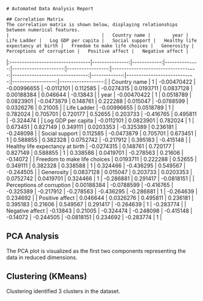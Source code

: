 
    # Automated Data Analysis Report

    ## Correlation Matrix
    The correlation matrix is shown below, displaying relationships between numerical features.
    |                                  |   Country name |        year |   Life Ladder |   Log GDP per capita |   Social support |   Healthy life expectancy at birth |   Freedom to make life choices |   Generosity |   Perceptions of corruption |   Positive affect |   Negative affect |
|:---------------------------------|---------------:|------------:|--------------:|---------------------:|-----------------:|-----------------------------------:|-------------------------------:|-------------:|----------------------------:|------------------:|------------------:|
| Country name                     |     1          | -0.00470422 |   -0.00996655 |           -0.0112101 |        0.112585  |                         -0.0274315 |                      0.0193711 |    0.0837128 |                  0.00188384 |         0.046644  |        -0.13843   |
| year                             |    -0.00470422 |  1          |    0.0518789  |            0.0823901 |       -0.0473879 |                          0.148761  |                      0.222288  |    0.015047  |                 -0.0788599  |         0.0326276 |         0.21005   |
| Life Ladder                      |    -0.00996655 |  0.0518789  |    1          |            0.782024  |        0.705701  |                          0.720177  |                      0.52655   |    0.203733  |                 -0.416765   |         0.495811  |        -0.324474  |
| Log GDP per capita               |    -0.0112101  |  0.0823901  |    0.782024   |            1         |        0.673451  |                          0.827149  |                      0.349111  |    0.0203353 |                 -0.325389   |         0.236181  |        -0.248098  |
| Social support                   |     0.112585   | -0.0473879  |    0.705701   |            0.673451  |        1         |                          0.588855  |                      0.382328  |    0.0752742 |                 -0.217912   |         0.395183  |        -0.415148  |
| Healthy life expectancy at birth |    -0.0274315  |  0.148761   |    0.720177   |            0.827149  |        0.588855  |                          1         |                      0.338588  |    0.0419701 |                 -0.278563   |         0.21606   |        -0.14072   |
| Freedom to make life choices     |     0.0193711  |  0.222288   |    0.52655    |            0.349111  |        0.382328  |                          0.338588  |                      1         |    0.324466  |                 -0.436295   |         0.549567  |        -0.244505  |
| Generosity                       |     0.0837128  |  0.015047   |    0.203733   |            0.0203353 |        0.0752742 |                          0.0419701 |                      0.324466  |    1         |                 -0.286881   |         0.291417  |        -0.0818151 |
| Perceptions of corruption        |     0.00188384 | -0.0788599  |   -0.416765   |           -0.325389  |       -0.217912  |                         -0.278563  |                     -0.436295  |   -0.286881  |                  1          |        -0.264639  |         0.234692  |
| Positive affect                  |     0.046644   |  0.0326276  |    0.495811   |            0.236181  |        0.395183  |                          0.21606   |                      0.549567  |    0.291417  |                 -0.264639   |         1         |        -0.283774  |
| Negative affect                  |    -0.13843    |  0.21005    |   -0.324474   |           -0.248098  |       -0.415148  |                         -0.14072   |                     -0.244505  |   -0.0818151 |                  0.234692   |        -0.283774  |         1         |

## PCA Analysis

The PCA plot is visualized as the first two components representing the data in reduced dimensions.

## Clustering (KMeans)

Clustering identified 3 clusters in the dataset.

